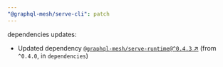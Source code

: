 ```yaml
---
"@graphql-mesh/serve-cli": patch
---
```

dependencies updates:
  - Updated dependency [`@graphql-mesh/serve-runtime@^0.4.3` ↗︎](https://www.npmjs.com/package/@graphql-mesh/serve-runtime/v/0.4.3) (from `^0.4.0`, in `dependencies`)
